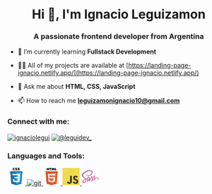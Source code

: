 <h1 align="center">Hi 👋, I'm Ignacio Leguizamon</h1>
<h3 align="center">A passionate frontend developer from Argentina</h3>

- 🌱 I’m currently learning **Fullstack Development**

- 👨‍💻 All of my projects are available at [https://landing-page-ignacio.netlify.app/](https://landing-page-ignacio.netlify.app/)

- 💬 Ask me about **HTML, CSS, JavaScript**

- 📫 How to reach me **leguizamonignacio10@gmail.com**

<h3 align="left">Connect with me:</h3>
<p align="left">
<a href="https://linkedin.com/in/ignaciolegui" target="blank"><img align="center" src="https://raw.githubusercontent.com/rahuldkjain/github-profile-readme-generator/master/src/images/icons/Social/linked-in-alt.svg" alt="ignaciolegui" height="30" width="40" /></a>
<a href="https://www.youtube.com/c/@leguidev_" target="blank"><img align="center" src="https://raw.githubusercontent.com/rahuldkjain/github-profile-readme-generator/master/src/images/icons/Social/youtube.svg" alt="@leguidev_" height="30" width="40" /></a>
</p>

<h3 align="left">Languages and Tools:</h3>
<p align="left"> <a href="https://www.w3schools.com/css/" target="_blank" rel="noreferrer"> <img src="https://raw.githubusercontent.com/devicons/devicon/master/icons/css3/css3-original-wordmark.svg" alt="css3" width="40" height="40"/> </a> <a href="https://git-scm.com/" target="_blank" rel="noreferrer"> <img src="https://www.vectorlogo.zone/logos/git-scm/git-scm-icon.svg" alt="git" width="40" height="40"/> </a> <a href="https://www.w3.org/html/" target="_blank" rel="noreferrer"> <img src="https://raw.githubusercontent.com/devicons/devicon/master/icons/html5/html5-original-wordmark.svg" alt="html5" width="40" height="40"/> </a> <a href="https://developer.mozilla.org/en-US/docs/Web/JavaScript" target="_blank" rel="noreferrer"> <img src="https://raw.githubusercontent.com/devicons/devicon/master/icons/javascript/javascript-original.svg" alt="javascript" width="40" height="40"/> </a> <a href="https://sass-lang.com" target="_blank" rel="noreferrer"> <img src="https://raw.githubusercontent.com/devicons/devicon/master/icons/sass/sass-original.svg" alt="sass" width="40" height="40"/> </a> </p>
